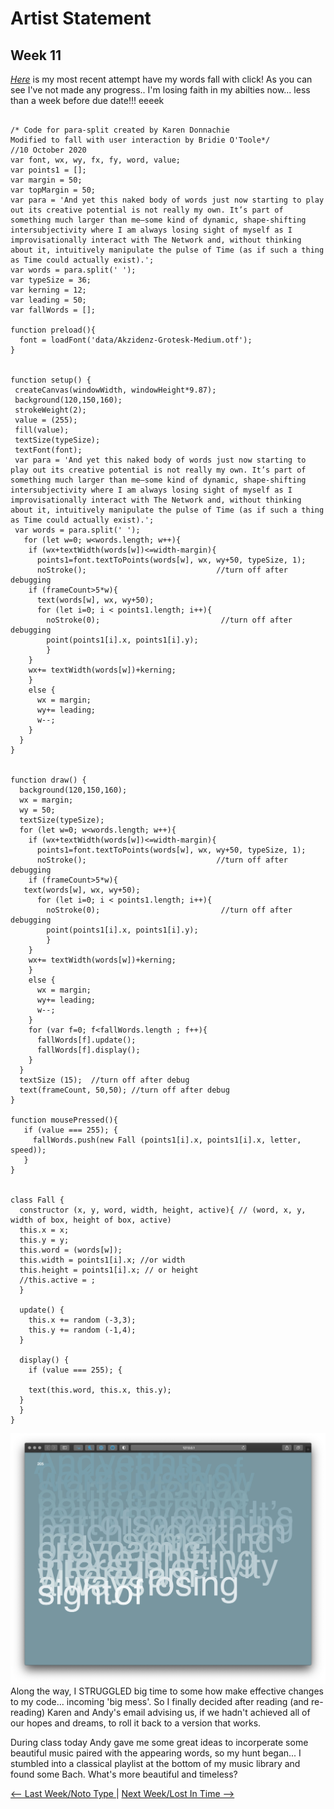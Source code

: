 # Artist Statement

## Week 11 

[*Here*](https://bridieotoole.github.io/codewords/week_11/StruggleCodeRefresh/) is my most recent attempt have my words fall with click! 
As you can see I've not made any progress.. I'm losing faith in my abilties now... less than a week before due date!!! eeeek 

```

/* Code for para-split created by Karen Donnachie
Modified to fall with user interaction by Bridie O'Toole*/ 
//10 October 2020
var font, wx, wy, fx, fy, word, value;
var points1 = [];
var margin = 50;
var topMargin = 50;
var para = 'And yet this naked body of words just now starting to play out its creative potential is not really my own. It’s part of something much larger than me—some kind of dynamic, shape-shifting intersubjectivity where I am always losing sight of myself as I improvisationally interact with The Network and, without thinking about it, intuitively manipulate the pulse of Time (as if such a thing as Time could actually exist).';
var words = para.split(' '); 
var typeSize = 36; 
var kerning = 12; 
var leading = 50; 
var fallWords = [];

function preload(){
  font = loadFont('data/Akzidenz-Grotesk-Medium.otf');
}


function setup() {
 createCanvas(windowWidth, windowHeight*9.87);
 background(120,150,160);
 strokeWeight(2);
 value = (255);
 fill(value);
 textSize(typeSize);
 textFont(font);
 var para = 'And yet this naked body of words just now starting to play out its creative potential is not really my own. It’s part of something much larger than me—some kind of dynamic, shape-shifting intersubjectivity where I am always losing sight of myself as I improvisationally interact with The Network and, without thinking about it, intuitively manipulate the pulse of Time (as if such a thing as Time could actually exist).';
 var words = para.split(' '); 
   for (let w=0; w<words.length; w++){
    if (wx+textWidth(words[w])<=width-margin){
      points1=font.textToPoints(words[w], wx, wy+50, typeSize, 1); 
      noStroke();                             //turn off after debugging
    if (frameCount>5*w){
      text(words[w], wx, wy+50);
      for (let i=0; i < points1.length; i++){
        noStroke(0);                           //turn off after debugging
        point(points1[i].x, points1[i].y);
        }
    }
    wx+= textWidth(words[w])+kerning; 
    }
    else {
      wx = margin;
      wy+= leading;
      w--;  
    }
  }
}


function draw() {
  background(120,150,160);
  wx = margin;
  wy = 50; 
  textSize(typeSize);
  for (let w=0; w<words.length; w++){
    if (wx+textWidth(words[w])<=width-margin){
      points1=font.textToPoints(words[w], wx, wy+50, typeSize, 1); 
      noStroke();                             //turn off after debugging
    if (frameCount>5*w){
   text(words[w], wx, wy+50);
      for (let i=0; i < points1.length; i++){
        noStroke(0);                           //turn off after debugging
        point(points1[i].x, points1[i].y);
        }
    }
    wx+= textWidth(words[w])+kerning; 
    }
    else {
      wx = margin;
      wy+= leading;
      w--;  
    }
    for (var f=0; f<fallWords.length ; f++){
      fallWords[f].update();
      fallWords[f].display();
    }
  }
  textSize (15);  //turn off after debug
  text(frameCount, 50,50); //turn off after debug
}

function mousePressed(){
   if (value === 255); {
     fallWords.push(new Fall (points1[i].x, points1[i].x, letter, speed));
   }
}


class Fall {
  constructor (x, y, word, width, height, active){ // (word, x, y, width of box, height of box, active) 
  this.x = x; 
  this.y = y; 
  this.word = (words[w]);
  this.width = points1[i].x; //or width 
  this.height = points1[i].x; // or height 
  //this.active = ;
  }
  
  update() {
    this.x += random (-3,3);
    this.y += random (-1,4);
  }
  
  display() {
    if (value === 255); {
      
    text(this.word, this.x, this.y);
  } 
  }
}
```
 
![big mess example](bigmess.jpg)
Along the way, I STRUGGLED big time to some how make effective changes to my code... incoming 'big mess'. So I finally decided after reading (and re-reading) Karen and Andy's email advising us, if we hadn't achieved all of our hopes and dreams, to roll it back to a version that works. 

During class today Andy gave me some great ideas to incorperate some beautiful music paired with the appearing words, so my hunt began... I stumbled into a classical playlist at the bottom of my music library and found some Bach. What's more beautiful and timeless? 


<a href='https://bridieotoole.github.io/codewords/week_10/'> <-- Last Week/Noto Type </a> | <a href='https://bridieotoole.github.io/codewords/week_12/'> Next Week/Lost In Time --> </a>
